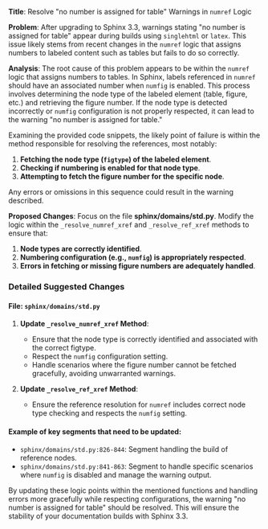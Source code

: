 **Title**: Resolve "no number is assigned for table" Warnings in `numref` Logic

**Problem**: 
After upgrading to Sphinx 3.3, warnings stating "no number is assigned for table" appear during builds using `singlehtml` or `latex`. This issue likely stems from recent changes in the `numref` logic that assigns numbers to labeled content such as tables but fails to do so correctly.

**Analysis**: 
The root cause of this problem appears to be within the `numref` logic that assigns numbers to tables. In Sphinx, labels referenced in `numref` should have an associated number when `numfig` is enabled. This process involves determining the node type of the labeled element (table, figure, etc.) and retrieving the figure number. If the node type is detected incorrectly or `numfig` configuration is not properly respected, it can lead to the warning "no number is assigned for table."

Examining the provided code snippets, the likely point of failure is within the method responsible for resolving the references, most notably:

1. **Fetching the node type (`figtype`) of the labeled element**.
2. **Checking if numbering is enabled for that node type**.
3. **Attempting to fetch the figure number for the specific node**.

Any errors or omissions in this sequence could result in the warning described.

**Proposed Changes**: 
Focus on the file **sphinx/domains/std.py**. Modify the logic within the `_resolve_numref_xref` and `_resolve_ref_xref` methods to ensure that:
1. **Node types are correctly identified**.
2. **Numbering configuration (e.g., `numfig`) is appropriately respected**.
3. **Errors in fetching or missing figure numbers are adequately handled**.

### Detailed Suggested Changes

#### File: `sphinx/domains/std.py`

1. **Update `_resolve_numref_xref` Method**:

   - Ensure that the node type is correctly identified and associated with the correct figtype.
   - Respect the `numfig` configuration setting.
   - Handle scenarios where the figure number cannot be fetched gracefully, avoiding unwarranted warnings.



2. **Update `_resolve_ref_xref` Method**:

   - Ensure the reference resolution for `numref` includes correct node type checking and respects the `numfig` setting.



#### Example of key segments that need to be updated:
- `sphinx/domains/std.py:826-844`: Segment handling the build of reference nodes.
- `sphinx/domains/std.py:841-863`: Segment to handle specific scenarios where `numfig` is disabled and manage the warning output.

By updating these logic points within the mentioned functions and handling errors more gracefully while respecting configurations, the warning "no number is assigned for table" should be resolved. This will ensure the stability of your documentation builds with Sphinx 3.3.